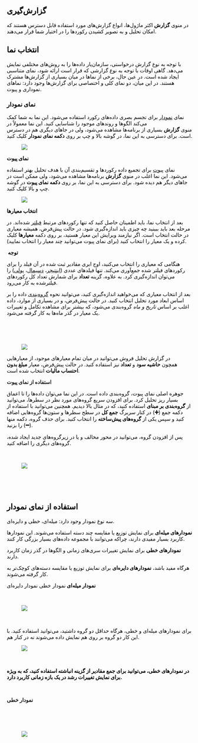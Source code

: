 <h2><span style="color:black;">گزارش‌گیری</span></h2><p><span style="color:black;">در منوی&nbsp;<strong>گزارش</strong>&nbsp;اکثر ماژول‌ها، انواع گزارش‌های مورد استفاده قابل دسترس هستند که امکان تحلیل و به تصویر کشیدن رکوردها را در اختیار شما قرار می‌دهند.</span></p><h2><span style="color:black;">انتخاب نما</span></h2><p><span style="color:black;">با توجه به نوع گزارش درخواستی، سازمان‌یار داده‌ها را به روش‌های مختلفی نمایش می‌دهد. گاهی اوقات با توجه به نوع گزارشی که قرار است ارائه شود، نمای متناسبی ایجاد شده است. در عین حال، برخی از نماها در میان بسیاری از گزارش‌ها مشترک هستند. در این میان، دو نمای کلی و اختصاصی برای گزارش‌ها وجود دارد: نماهای نموداری و پیوت.</span></p><h3><span style="color:black;">نمای نمودار</span></h3><p><span style="color:black;">نمای&nbsp;</span><a href="https://www.tashilgostar.com/documentation/16.0/applications/essentials/reporting.html#reporting-using-graph"><span style="color:black;">نمودار</span></a><span style="color:black;">&nbsp;برای تجسم بصری داده‌های رکورد استفاده می‌شود. این نما به شما کمک می‌کند الگوها و روندهای موجود را شناسایی کنید. این نما معمولاً در منوی&nbsp;<strong>گزارش</strong>&nbsp;بسیاری از برنامه‌ها مشاهده می‌شود، ولی در جاهای دیگری هم در دسترس است. برای دسترسی به این نما، در گوشه بالا و چپ بر روی&nbsp;<strong>دکمه نمای نمودار</strong>&nbsp;کلیک کنید.</span></p><figure class="image"><img src="https://hub.amootsoft.com/content/editor/23b84f8b-c062-4235-a9c6-6a56a03efb25image.png.png"></figure><p><span class="text-big" style="color:hsl(0,0%,0%);"><strong>نمای پیوت</strong></span></p><p><span style="color:hsl(0,0%,0%);">نمای&nbsp;</span><a href="https://www.tashilgostar.com/documentation/16.0/applications/essentials/reporting.html#reporting-using-pivot"><span style="color:hsl(0,0%,0%);">پیوت</span></a><span style="color:hsl(0,0%,0%);">&nbsp;برای تجمیع داده‌ رکوردها و تقسیم‌بندی آن با هدف تحلیل بهتر استفاده می‌شود. این نما اغلب در منوی&nbsp;<strong>گزارش</strong>&nbsp;برنامه‌ها مشاهده می‌شود، ولی ممکن است در جاهای دیگر هم دیده شود. برای دسترسی به این نما، بر روی&nbsp;<strong>دکمه نمای پیوت</strong>&nbsp;در گوشه چپ و بالا کلیک کنید.</span></p><figure class="image"><img src="https://hub.amootsoft.com/content/editor/8210fec8-f741-46cf-89da-2bb1995d5412image.png.png"></figure><p><span class="text-big" style="color:hsl(0,0%,0%);"><strong>انتخاب معیارها</strong></span></p><p><span style="color:black;">بعد از انتخاب نما، باید اطمینان حاصل کنید که تنها رکوردهای مرتبط&nbsp;</span><a href="https://www.tashilgostar.com/documentation/16.0/applications/essentials/search.html"><span style="color:black;">فیلتر</span></a><span style="color:black;">&nbsp;شده‌اند. در مرحله بعد باید ببینید چه چیزی باید اندازه‌گیری شود. در حالت پیش‌فرض، همیشه معیاری در حالت انتخاب است. اگر نیازمند ویرایش این معیار هستید، بر روی دکمه&nbsp;<strong>معیارها</strong>&nbsp;کلیک کرده و یک معیار را انتخاب کنید (برای نمای پیوت می‌توانید چند معیار را انتخاب نمایید).</span></p><p><span class="text-big" style="color:black;"><strong>&nbsp;توجه</strong></span></p><p><span style="color:black;">هنگامی که معیاری را انتخاب می‌کنید، اوج ابری مقادیر ثبت شده در آن فیلد را برای رکوردهای فیلتر شده جمع‌آوری می‌کند. تنها فیلدهای عددی (</span><a href="https://www.tashilgostar.com/documentation/16.0/applications/studio/fields.html#studio-fields-simple-fields-integer"><span style="color:black;">اینتیجر</span></a><span style="color:black;">،&nbsp;</span><a href="https://www.tashilgostar.com/documentation/16.0/applications/studio/fields.html#studio-fields-simple-fields-decimal"><span style="color:black;">دسیمال</span></a><span style="color:black;">،&nbsp;</span><a href="https://www.tashilgostar.com/documentation/16.0/applications/studio/fields.html#studio-fields-simple-fields-monetary"><span style="color:black;">پولی</span></a><span style="color:black;">) را می‌توان اندازه‌گیری کرد. به علاوه، گزینه&nbsp;<strong>تعداد</strong>&nbsp;برای شمارش تعداد کل رکوردهای فیلترشده به کار می‌رود.</span></p><p><span style="color:black;">بعد از انتخاب معیاری که می‌خواهید اندازه‌گیری کنید، می‌توانید نحوه&nbsp;</span><a href="https://www.tashilgostar.com/documentation/16.0/applications/essentials/search.html#search-group"><span style="color:black;">گروه‌بندی</span></a><span style="color:black;">&nbsp;داده را بر اساس ابعاد مورد تحلیل انتخاب کنید. در حالت پیش‌فرض، و در بسیاری از موارد، داده اغلب بر اساس&nbsp;<i>تاریخ و ماه</i>&nbsp;گروه‌بندی می‌شود، که بیشتر برای مشاهده تکامل و تغییرات یک معیار در گذر ماه‌ها به کار گرفته می‌شود.</span></p><p><span style="color:black;"><strong>&nbsp;</strong></span></p><p><span style="color:black;">&nbsp;</span></p><figure class="image"><img src="https://hub.amootsoft.com/content/editor/028efa3b-c7b6-41af-ba15-9440b34a4583image.png.png"></figure><p><span style="color:black;">در گزارش تحلیل فروش می‌توانید در میان تمام معیارهای موجود، از معیارهایی همچون&nbsp;<strong>حاشیه سود</strong>&nbsp;و&nbsp;<strong>تعداد</strong>&nbsp;نیز استفاده کنید. در حالت پیش‌فرض، معیار&nbsp;<strong>مبلغ بدون احتساب مالیات</strong>&nbsp;انتخاب شده است.</span></p><p><span class="text-big"><strong>استفاده از نمای پیوت</strong></span></p><p><span style="color:black;">جوهره اصلی نمای پیوت، گروه‌بندی داده است. در این نما می‌توان داده‌ها را تا اعماق بسیار ریز تحلیل کرد. برای افزودن سریع گروه‌های مورد نظر در سطرها، می‌توانید از&nbsp;<strong>گروه‌بندی بر مبنای</strong>&nbsp;استفاده کنید، که در مثال بالا دیدیم. همچنین می‌توانید با استفاده از دکمه جمع (<strong>➕</strong>) در کنار سربرگ&nbsp;<strong>جمع کل</strong>&nbsp;در سطح سطرها و ستون‌ها گروه‌هایی اضافه کنید و سپس یکی از&nbsp;<strong>گروه‌های پیش‌ساخته</strong>&nbsp;را انتخاب کنید. برای حذف گروه، دکمه منها (<strong>➖</strong>) را بزنید.</span></p><p><span style="color:black;">پس از افزودن گروه، می‌توانید در محور مخالف و یا در زیرگروه‌های جدید ایجاد شده، گروه‌های دیگری را اضافه کنید.</span></p><p><span style="color:black;"><strong>&nbsp;</strong></span></p><figure class="image"><img src="https://hub.amootsoft.com/content/editor/b861c037-1de9-4348-8e43-1279cdc45129image.png.png"></figure><p><span style="color:black;">&nbsp;</span></p><p><span style="color:black;"><strong>&nbsp;</strong></span></p><h2><span style="color:black;">استفاده از نمای نمودار</span></h2><p><span style="color:black;">سه نوع نمودار وجود دارد: میله‌ای، خطی و دایره‌ای.</span></p><p><span style="color:black;"><strong>نمودارهای میله‌ای</strong>&nbsp;برای نمایش توزیع یا مقایسه چند دسته استفاده می‌شوند. این نمودارها کاربرد بسیار مفیدی دارند، چراکه می‌توانند با مجموعه داده‌های بسیار بزرگی کار کنند.</span></p><p><span style="color:black;"><strong>نمودارهای خطی</strong>&nbsp;برای نمایش تغییرات سری‌های زمانی و الگوها در گذر زمان کاربرد دارند.</span></p><p><span style="color:black;">هرگاه مفید باشد،&nbsp;<strong>نمودارهای دایره‌ای</strong>&nbsp;برای نمایش توزیع یا مقایسه دسته‌های کوچک‌تر به کار گرفته می‌شوند.</span></p><p><span style="color:black;"><strong>نمودار میله‌ای </strong>نمودار خطی نمودار دایره‌ای</span></p><p>&nbsp;</p><figure class="image image_resized" style="width:66.06%;"><img src="https://hub.amootsoft.com/content/editor/1c7bd9d1-68af-4ffc-9b4e-3234faed9ae7image.png.png"></figure><p>&nbsp;</p><p><span style="color:black;">‏‏برای نمودارهای میله‌ای و خطی، هرگاه حداقل دو گروه داشتید، می‌توانید استفاده کنید. با این کار دو گروه بر روی هم نمایش داده می‌شوند نه در کنار هم.</span></p><figure class="image"><img src="https://hub.amootsoft.com/content/editor/84d138a8-67c5-4c32-87de-8baf96381402image.png.png"></figure><p>&nbsp;</p><p><span style="color:black;"><strong>در نمودارهای خطی، می‌توانید برای جمع مقادیر از گزینه انباشته استفاده کنید، که به ویژه برای نمایش تغییرات رشد در یک بازه زمانی کاربرد دارد.</strong></span></p><p>&nbsp;</p><p><span class="text-big"><strong>نمودار خطی&nbsp;</strong></span></p><p>&nbsp;</p><p>&nbsp;</p><figure class="image"><img src="https://hub.amootsoft.com/content/editor/ffee3aa6-8ba8-4caf-8252-aba6bdc54c5fimage.png.png"></figure><p><span style="color:black;">&nbsp;</span></p>